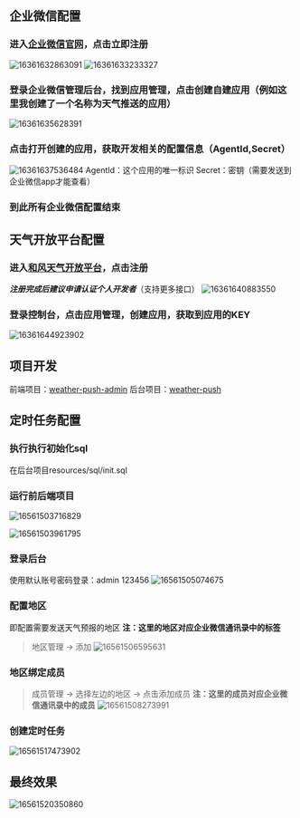 ## 企业微信配置
### 进入[企业微信官网](https://work.weixin.qq.com)，点击立即注册
![16361632863091](https://yh-blog-files.oss-cn-hangzhou.aliyuncs.com/2021/11/06/16361632863091.jpg)
![16361633233327](https://yh-blog-files.oss-cn-hangzhou.aliyuncs.com/2021/11/06/16361633233327.jpg)
### 登录企业微信管理后台，找到应用管理，点击创建自建应用（例如这里我创建了一个名称为天气推送的应用）
![16361635628391](https://yh-blog-files.oss-cn-hangzhou.aliyuncs.com/2021/11/06/16361635628391.jpg)
### 点击打开创建的应用，获取开发相关的配置信息（AgentId,Secret）
![16361637536484](https://yh-blog-files.oss-cn-hangzhou.aliyuncs.com/2021/11/06/16361637536484.jpg)
AgentId：这个应用的唯一标识
Secret：密钥（需要发送到企业微信app才能查看）
### 到此所有企业微信配置结束
## 天气开放平台配置
### 进入[和风天气开放平台](https://dev.qweather.com/)，点击注册
***注册完成后建议申请认证个人开发者***（支持更多接口）
![16361640883550](https://yh-blog-files.oss-cn-hangzhou.aliyuncs.com/2021/11/06/16361640883550.jpg)
### 登录控制台，点击应用管理，创建应用，获取到应用的KEY
![16361644923902](https://yh-blog-files.oss-cn-hangzhou.aliyuncs.com/2021/11/06/16361644923902.jpg)
## 项目开发
前端项目：[weather-push-admin](https://github.com/yangh124/weather-push-admin)
后台项目：[weather-push](https://github.com/yangh124/weather-push)
## 定时任务配置
### 执行执行初始化sql
在后台项目resources/sql/init.sql
### 运行前后端项目
![16561503716829](https://yh-blog-files.oss-cn-hangzhou.aliyuncs.com/2022/06/25/16561503716829.jpg)

![16561503961795](https://yh-blog-files.oss-cn-hangzhou.aliyuncs.com/2022/06/25/16561503961795.jpg)
### 登录后台
使用默认账号密码登录：admin 123456
![16561505074675](https://yh-blog-files.oss-cn-hangzhou.aliyuncs.com/2022/06/25/16561505074675.jpg)
### 配置地区
即配置需要发送天气预报的地区
**注：这里的地区对应企业微信通讯录中的标签**
> 地区管理 -> 添加
![16561506595631](https://yh-blog-files.oss-cn-hangzhou.aliyuncs.com/2022/06/25/16561506595631.jpg)
### 地区绑定成员
> 成员管理 -> 选择左边的地区 -> 点击添加成员
**注：这里的成员对应企业微信通讯录中的成员**
![16561508273991](https://yh-blog-files.oss-cn-hangzhou.aliyuncs.com/2022/06/25/16561508273991.jpg)
### 创建定时任务
![16561517473902](https://yh-blog-files.oss-cn-hangzhou.aliyuncs.com/2022/06/25/16561517473902.jpg)

## 最终效果
![16561520350860](https://yh-blog-files.oss-cn-hangzhou.aliyuncs.com/2022/06/25/16561520350860.jpg)
